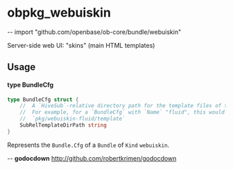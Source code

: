 # obpkg_webuiskin
--
    import "github.com/openbase/ob-core/bundle/webuiskin"

Server-side web UI: "skins" (main HTML templates)

## Usage

#### type BundleCfg

```go
type BundleCfg struct {
	//	A `HiveSub`-relative directory path for the template files of this `webuiskin`.
	//	For example, for a `BundleCfg` with `Name` "fluid", this would be:
	//	`pkg/webuiskin-fluid/template`
	SubRelTemplateDirPath string
}
```

Represents the `Bundle.Cfg` of a `Bundle` of `Kind` `webuiskin`.

--
**godocdown** http://github.com/robertkrimen/godocdown
